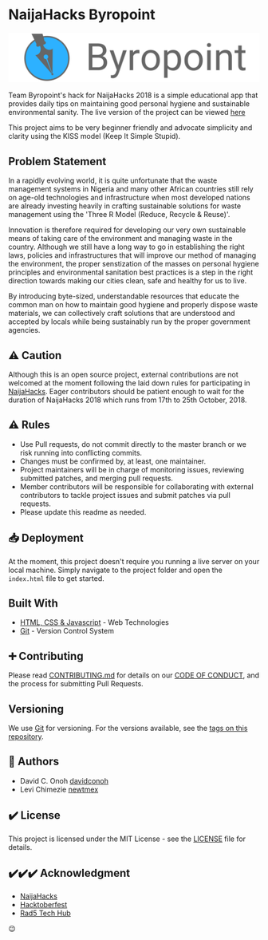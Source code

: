 # NaijaHacks Byropoint

![Byropoint](img/logo.png)

Team Byropoint's hack for NaijaHacks 2018 is a simple educational app that provides daily tips on maintaining good personal hygiene and sustainable environmental sanity. The live version of the project can be viewed [here](https://github.com/davidconoh.github.io/naijahacks-byropoint)

This project aims to be very beginner friendly and advocate simplicity and clarity using the KISS model (Keep It Simple Stupid).

## Problem Statement

In a rapidly evolving world, it is quite unfortunate that the waste management systems in Nigeria and many other African countries still rely on age-old technologies and infrastructure when most developed nations are already investing heavily in crafting sustainable solutions for waste management using the 'Three R Model (Reduce, Recycle & Reuse)'.

Innovation is therefore required for developing our very own sustainable means of taking care of the environment and managing waste in the country. Although we still have a long way to go in establishing the right laws, policies and infrastructures that will improve our method of managing the environment, the proper senstization of the masses on personal hygiene principles and environmental sanitation best practices is a step in the right direction towards making our cities clean, safe and healthy for us to live.

By introducing byte-sized, understandable resources that educate the common man on how to maintain good hygiene and properly dispose waste materials, we can collectively craft solutions that are understood and accepted by locals while being sustainably run by the proper government agencies.

## ⚠️ Caution

Although this is an open source project, external contributions are not welcomed at the moment following the laid down rules for participating in [NaijaHacks](https://naijahacks.com). Eager contributors should be patient enough to wait for the duration of NaijaHacks 2018 which runs from 17th to 25th October, 2018.

## ⚠️ Rules

* Use Pull requests, do not commit directly to the master branch or we risk running into conflicting commits.  
* Changes must be confirmed by, at least, one maintainer.
* Project maintainers will be in charge of monitoring issues, reviewing submitted patches, and merging pull requests.
* Member contributors will be responsible for collaborating with external contributors to tackle project issues and submit patches via pull requests.
* Please update this readme as needed.

## 📥 Deployment

At the moment, this project doesn't require you running a live server on your local machine. Simply navigate to the project folder and open the `index.html` file to get started.

## Built With

* [HTML, CSS & Javascript](#) - Web Technologies
* [Git](https://git-scm.com) - Version Control System

## ➕ Contributing

Please read [CONTRIBUTING.md](CONTRIBUTING.md) for details on our [CODE OF CONDUCT](CODE_OF_CONDUCT.md), and the process for submitting Pull Requests.

## Versioning

We use [Git](https://git-scm.com/) for versioning. For the versions available, see the [tags on this repository](https://github.com/davidconoh/naijahacks-byropoint/tags).

## 📖 Authors

* David C. Onoh [davidconoh](https://github.com/davidconoh)
* Levi Chimezie [newtmex](https://github.com/newtmex) 

## ✔️ License

This project is licensed under the MIT License - see the [LICENSE](LICENSE) file for details.

## ✔️✔️✔️ Acknowledgment

* [NaijaHacks](http://naijahacks.com/)
* [Hacktoberfest](https://hacktoberfest.digitalocean.com)
* [Rad5 Tech Hub](http://rad5.com.ng)

:wink:
